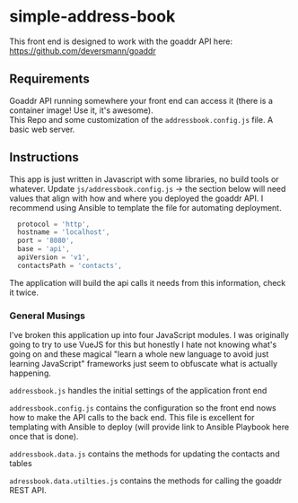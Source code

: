 # simple-address-book

This front end is designed to work with the goaddr API here: https://github.com/deversmann/goaddr

## Requirements
Goaddr API running somewhere your front end can access it (there is a container image! Use it, it's awesome).  
This Repo and some customization of the `addressbook.config.js` file.
A basic web server.

## Instructions
This app is just written in Javascript with some libraries, no build tools or whatever.
Update `js/addressbook.config.js` -> the section below will need values that align with how and where you deployed the goaddr API.  I recommend using Ansible to template the file for automating deployment.
```javascript
  protocol = 'http',
  hostname = 'localhost',
  port = '8080',
  base = 'api',
  apiVersion = 'v1',
  contactsPath = 'contacts',
```  

The application will build the api calls it needs from this information, check it twice.  

### General Musings
I've broken this application up into four JavaScript modules.  I was originally going to try to use VueJS for this but honestly I hate not knowing what's going on and these magical "learn a whole new language to avoid just learning JavaScript" frameworks just seem to obfuscate what is actually happening.

`addressbook.js` handles the initial settings of the application front end  

`addressbook.config.js` contains the configuration so the front end nows how to make the API calls to the back end.  This file is excellent for templating with Ansible to deploy (will provide link to Ansible Playbook here once that is done).  

`addressbook.data.js` contains the methods for updating the contacts and tables  

`adressbook.data.utilties.js` contains the methods for calling the goaddr REST API.  
  